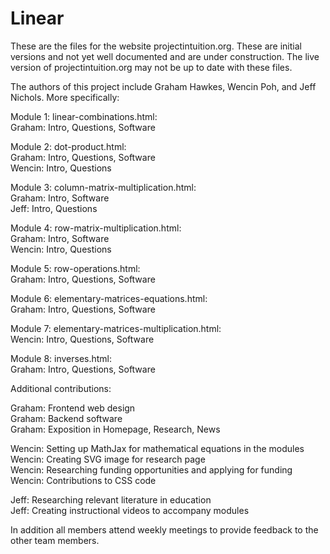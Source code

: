 # Linear

These are the files for the website projectintuition.org. These are initial versions and not yet well documented and are under construction.
The live version of projectintuition.org may not be up to date with these files.



The authors of this project include Graham Hawkes, Wencin Poh, and Jeff Nichols. More specifically:

Module 1: linear-combinations.html: <br>
Graham: Intro, Questions, Software

Module 2: dot-product.html:<br>
Graham: Intro, Questions, Software<br>
Wencin: Intro, Questions

Module 3: column-matrix-multiplication.html: <br>
Graham: Intro, Software<br>
Jeff: Intro, Questions

Module 4: row-matrix-multiplication.html:<br>
Graham: Intro, Software<br>
Wencin: Intro, Questions 

Module 5: row-operations.html:<br>
Graham: Intro, Questions, Software

Module 6: elementary-matrices-equations.html:<br>
Graham: Intro, Questions, Software

Module 7: elementary-matrices-multiplication.html:<br>
Wencin: Intro, Questions, Software

Module 8: inverses.html:<br>
Graham: Intro, Questions, Software

Additional contributions:

Graham: Frontend web design <br>
Graham: Backend software <br>
Graham: Exposition in Homepage, Research, News

Wencin: Setting up MathJax for mathematical equations in the modules<br>
Wencin: Creating SVG image for research page<br>
Wencin: Researching funding opportunities and applying for funding<br>
Wencin: Contributions to CSS code 

Jeff: Researching relevant literature in education<br>
Jeff: Creating instructional videos to accompany modules


In addition all members attend weekly meetings to provide feedback to the other team members.

